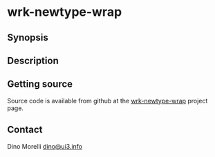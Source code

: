 # wrk-newtype-wrap


## Synopsis


## Description


## Getting source

Source code is available from github at the [wrk-newtype-wrap](https://github.com/dino-/wrk-newtype-wrap) project page.


## Contact

Dino Morelli <dino@ui3.info>
